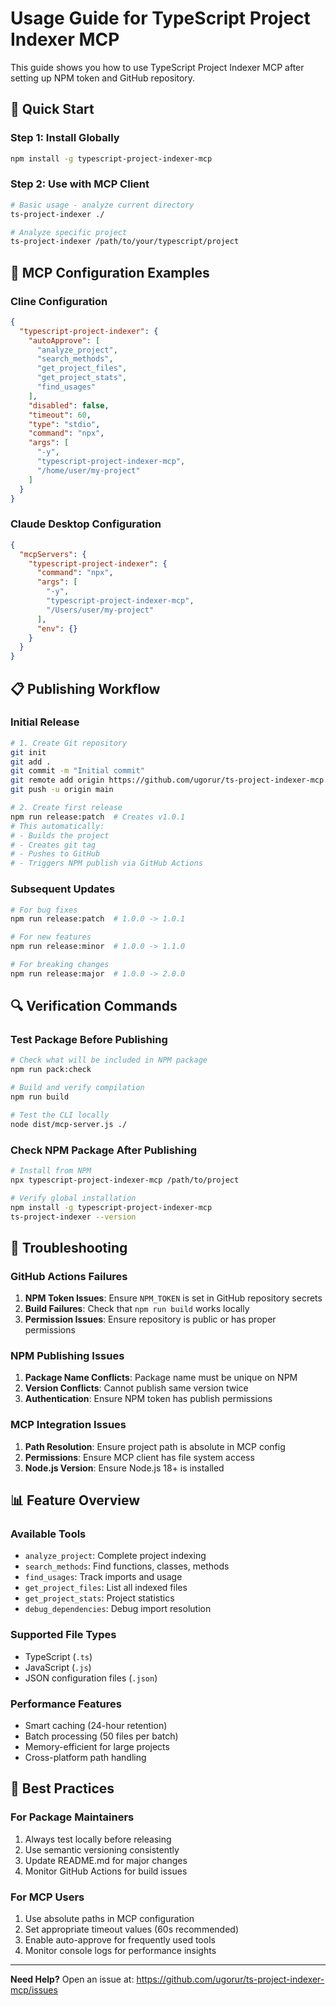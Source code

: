 # Usage Guide for TypeScript Project Indexer MCP

This guide shows you how to use TypeScript Project Indexer MCP after setting up NPM token and GitHub repository.

## 🚀 Quick Start

### Step 1: Install Globally
```bash
npm install -g typescript-project-indexer-mcp
```

### Step 2: Use with MCP Client
```bash
# Basic usage - analyze current directory
ts-project-indexer ./

# Analyze specific project
ts-project-indexer /path/to/your/typescript/project
```

## 🔧 MCP Configuration Examples

### Cline Configuration
```json
{
  "typescript-project-indexer": {
    "autoApprove": [
      "analyze_project",
      "search_methods", 
      "get_project_files",
      "get_project_stats",
      "find_usages"
    ],
    "disabled": false,
    "timeout": 60,
    "type": "stdio",
    "command": "npx",
    "args": [
      "-y", 
      "typescript-project-indexer-mcp",
      "/home/user/my-project"
    ]
  }
}
```

### Claude Desktop Configuration
```json
{
  "mcpServers": {
    "typescript-project-indexer": {
      "command": "npx",
      "args": [
        "-y",
        "typescript-project-indexer-mcp", 
        "/Users/user/my-project"
      ],
      "env": {}
    }
  }
}
```

## 📋 Publishing Workflow

### Initial Release
```bash
# 1. Create Git repository
git init
git add .
git commit -m "Initial commit"
git remote add origin https://github.com/ugorur/ts-project-indexer-mcp.git
git push -u origin main

# 2. Create first release
npm run release:patch  # Creates v1.0.1
# This automatically:
# - Builds the project
# - Creates git tag
# - Pushes to GitHub
# - Triggers NPM publish via GitHub Actions
```

### Subsequent Updates
```bash
# For bug fixes
npm run release:patch  # 1.0.0 -> 1.0.1

# For new features  
npm run release:minor  # 1.0.0 -> 1.1.0

# For breaking changes
npm run release:major  # 1.0.0 -> 2.0.0
```

## 🔍 Verification Commands

### Test Package Before Publishing
```bash
# Check what will be included in NPM package
npm run pack:check

# Build and verify compilation
npm run build

# Test the CLI locally
node dist/mcp-server.js ./
```

### Check NPM Package After Publishing
```bash
# Install from NPM
npx typescript-project-indexer-mcp /path/to/project

# Verify global installation
npm install -g typescript-project-indexer-mcp
ts-project-indexer --version
```

## 🐛 Troubleshooting

### GitHub Actions Failures
1. **NPM Token Issues**: Ensure `NPM_TOKEN` is set in GitHub repository secrets
2. **Build Failures**: Check that `npm run build` works locally
3. **Permission Issues**: Ensure repository is public or has proper permissions

### NPM Publishing Issues
1. **Package Name Conflicts**: Package name must be unique on NPM
2. **Version Conflicts**: Cannot publish same version twice
3. **Authentication**: Ensure NPM token has publish permissions

### MCP Integration Issues
1. **Path Resolution**: Ensure project path is absolute in MCP config
2. **Permissions**: Ensure MCP client has file system access
3. **Node.js Version**: Ensure Node.js 18+ is installed

## 📊 Feature Overview

### Available Tools
- `analyze_project`: Complete project indexing
- `search_methods`: Find functions, classes, methods
- `find_usages`: Track imports and usage
- `get_project_files`: List all indexed files
- `get_project_stats`: Project statistics
- `debug_dependencies`: Debug import resolution

### Supported File Types
- TypeScript (`.ts`)
- JavaScript (`.js`)
- JSON configuration files (`.json`)

### Performance Features
- Smart caching (24-hour retention)
- Batch processing (50 files per batch)
- Memory-efficient for large projects
- Cross-platform path handling

## 🎯 Best Practices

### For Package Maintainers
1. Always test locally before releasing
2. Use semantic versioning consistently
3. Update README.md for major changes
4. Monitor GitHub Actions for build issues

### For MCP Users
1. Use absolute paths in MCP configuration
2. Set appropriate timeout values (60s recommended)
3. Enable auto-approve for frequently used tools
4. Monitor console logs for performance insights

---

**Need Help?** Open an issue at: https://github.com/ugorur/ts-project-indexer-mcp/issues
